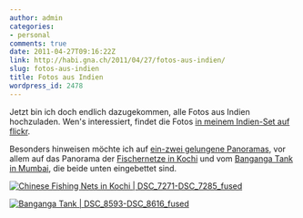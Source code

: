 ```yaml
---
author: admin
categories:
- personal
comments: true
date: 2011-04-27T09:16:22Z
link: http://habi.gna.ch/2011/04/27/fotos-aus-indien/
slug: fotos-aus-indien
title: Fotos aus Indien
wordpress_id: 2478
---
```


Jetzt bin ich doch endlich dazugekommen, alle Fotos aus Indien hochzuladen. Wen's interessiert, findet die Fotos [in meinem Indien-Set auf flickr](http://www.flickr.com/photos/habi/sets/72157626384437621/).  

  

Besonders hinweisen möchte ich auf [ein-zwei gelungene Panoramas](http://www.flickr.com/search/?q=india+panorama&w=79112147%40N00&z=e), vor allem auf das Panorama der [Fischernetze in Kochi](https://secure.wikimedia.org/wikipedia/en/wiki/Chinese_fishing_nets_%28of_Kochi%29) und vom [Banganga Tank in Mumbai](https://secure.wikimedia.org/wikipedia/en/wiki/Banganga_Tank), die beide unten eingebettet sind.  

  

[![Chinese Fishing Nets in Kochi | DSC_7271-DSC_7285_fused](http://farm6.static.flickr.com/5026/5655471714_422fd45c81_b.jpg)](http://www.flickr.com/photos/habi/5655471714/)



[![Banganga Tank | DSC_8593-DSC_8616_fused](http://farm6.static.flickr.com/5229/5654902849_e7fdf8e639_b.jpg)](http://www.flickr.com/photos/habi/5654902849/)
